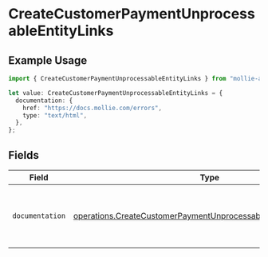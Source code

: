 # CreateCustomerPaymentUnprocessableEntityLinks

## Example Usage

```typescript
import { CreateCustomerPaymentUnprocessableEntityLinks } from "mollie-api-typescript/models/operations";

let value: CreateCustomerPaymentUnprocessableEntityLinks = {
  documentation: {
    href: "https://docs.mollie.com/errors",
    type: "text/html",
  },
};
```

## Fields

| Field                                                                                                                                                | Type                                                                                                                                                 | Required                                                                                                                                             | Description                                                                                                                                          |
| ---------------------------------------------------------------------------------------------------------------------------------------------------- | ---------------------------------------------------------------------------------------------------------------------------------------------------- | ---------------------------------------------------------------------------------------------------------------------------------------------------- | ---------------------------------------------------------------------------------------------------------------------------------------------------- |
| `documentation`                                                                                                                                      | [operations.CreateCustomerPaymentUnprocessableEntityDocumentation](../../models/operations/createcustomerpaymentunprocessableentitydocumentation.md) | :heavy_check_mark:                                                                                                                                   | The URL to the generic Mollie API error handling guide.                                                                                              |